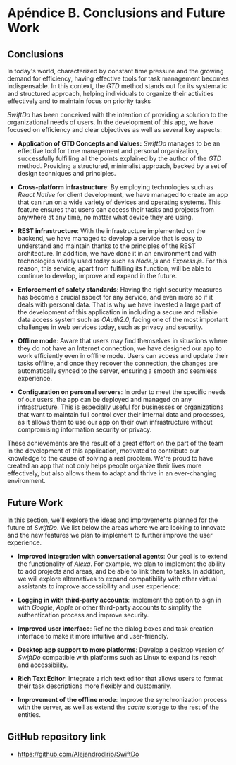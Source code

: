 # Apéndice B. Conclusions and Future Work

## Conclusions

In today's world, characterized by constant time pressure and the growing demand for efficiency, having effective tools for task management becomes indispensable. In this context, the *GTD* method stands out for its systematic and structured approach, helping individuals to organize their activities effectively and to maintain focus on priority tasks

*SwiftDo* has been conceived with the intention of providing a solution to the organizational needs of users. In the development of this app, we have focused on efficiency and clear objectives as well as several key aspects:

- **Application of GTD Concepts and Values:**  *SwiftDo* manages to be an effective tool for time management and personal organization, successfully fulfilling all the points explained by the author of the *GTD* method. Providing a structured, minimalist approach, backed by a set of design techniques and principles.

- **Cross-platform infrastructure**: By employing technologies such as *React Native* for client development, we have managed to create an app that can run on a wide variety of devices and operating systems. This feature ensures that users can access their tasks and projects from anywhere at any time, no matter what device they are using.

- **REST infrastructure**: With the infrastructure implemented on the backend, we have managed to develop a service that is easy to understand and maintain thanks to the principles of the REST architecture. In addition, we have done it in an environment and with technologies widely used today such as *Node.js* and *Express.js*. For this reason, this service, apart from fulfilling its function, will be able to continue to develop, improve and expand in the future.

- **Enforcement of safety standards**: Having the right security measures has become a crucial aspect for any service, and even more so if it deals with personal data. That is why we have invested a large part of the development of this application in including a secure and reliable data access system such as *OAuth2.0*, facing one of the most important challenges in web services today, such as privacy and security.

- **Offline mode**: Aware that users may find themselves in situations where they do not have an Internet connection, we have designed our app to work efficiently even in offline mode. Users can access and update their tasks offline, and once they recover the connection, the changes are automatically synced to the server, ensuring a smooth and seamless experience.

- **Configuration on personal servers**: In order to meet the specific needs of our users, the app can be deployed and managed on any infrastructure. This is especially useful for businesses or organizations that want to maintain full control over their internal data and processes, as it allows them to use our app on their own infrastructure without compromising information security or privacy.

These achievements are the result of a great effort on the part of the team in the development of this application, motivated to contribute our knowledge to the cause of solving a real problem. We're proud to have created an app that not only helps people organize their lives more effectively, but also allows them to adapt and thrive in an ever-changing environment.

## Future Work

In this section, we'll explore the ideas and improvements planned for the future of *SwiftDo*. We list below the areas where we are looking to innovate and the new features we plan to implement to further improve the user experience.

- **Improved integration with conversational agents**: Our goal is to extend the functionality of *Alexa*. For example, we plan to implement the ability to add projects and areas, and be able to link them to tasks. In addition, we will explore alternatives to expand compatibility with other virtual assistants to improve accessibility and user experience:

- **Logging in with third-party accounts**: Implement the option to sign in with *Google*, *Apple* or other third-party accounts to simplify the authentication process and improve security.

- **Improved user interface**: Refine the dialog boxes and task creation interface to make it more intuitive and user-friendly.

- **Desktop app support to more platforms**: Develop a desktop version of *SwiftDo* compatible with platforms such as Linux to expand its reach and accessibility.

- **Rich Text Editor**: Integrate a rich text editor that allows users to format their task descriptions more flexibly and customarily.

- **Improvement of the offline mode**: Improve the synchronization process with the server, as well as extend the *cache* storage to the rest of the entities.

## GitHub repository link

- https://github.com/Alejandrodlrio/SwiftDo
